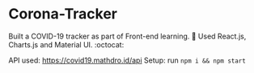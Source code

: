 # Corona-Tracker

Built a COVID-19 tracker as part of Front-end learning. :rocket: Used React.js, Charts.js and Material UI. :octocat:

API used: https://covid19.mathdro.id/api
Setup: run `npm i && npm start`
